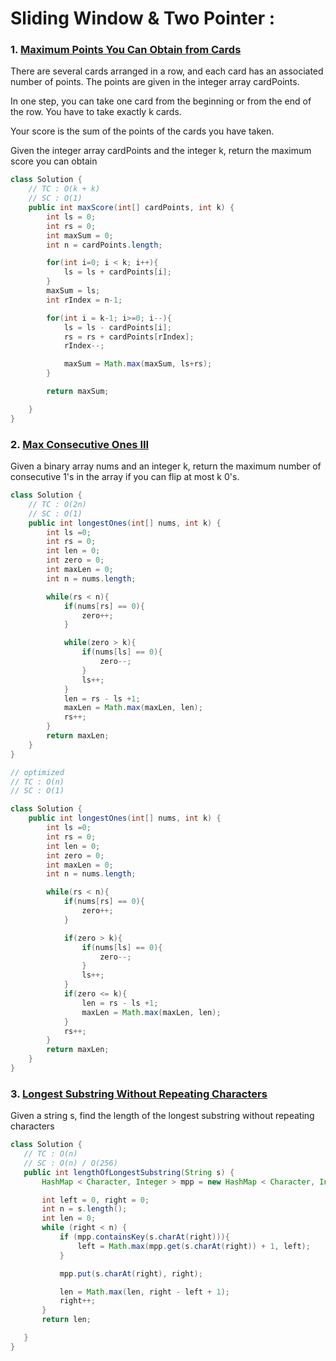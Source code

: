 # Sliding Window & Two Pointer :

### 1. [Maximum Points You Can Obtain from Cards](https://leetcode.com/problems/maximum-points-you-can-obtain-from-cards/description/)

There are several cards arranged in a row, and each card has an associated number of points. The points are given in the integer array cardPoints.

In one step, you can take one card from the beginning or from the end of the row. You have to take exactly k cards.

Your score is the sum of the points of the cards you have taken.

Given the integer array cardPoints and the integer k, return the maximum score you can obtain

```java
class Solution {
    // TC : O(k + k)
    // SC : O(1)
    public int maxScore(int[] cardPoints, int k) {
        int ls = 0;
        int rs = 0;
        int maxSum = 0;
        int n = cardPoints.length;

        for(int i=0; i < k; i++){
            ls = ls + cardPoints[i];
        }
        maxSum = ls;
        int rIndex = n-1;

        for(int i = k-1; i>=0; i--){
            ls = ls - cardPoints[i];
            rs = rs + cardPoints[rIndex];
            rIndex--;

            maxSum = Math.max(maxSum, ls+rs);
        }

        return maxSum;

    }
}
```

### 2. [Max Consecutive Ones III](https://leetcode.com/problems/max-consecutive-ones-iii/description/)

Given a binary array nums and an integer k, return the maximum number of consecutive 1's in the array if you can flip at most k 0's.

```java
class Solution {
    // TC : O(2n)
    // SC : O(1)
    public int longestOnes(int[] nums, int k) {
        int ls =0;
        int rs = 0;
        int len = 0;
        int zero = 0;
        int maxLen = 0;
        int n = nums.length;

        while(rs < n){
            if(nums[rs] == 0){
                zero++;
            }

            while(zero > k){
                if(nums[ls] == 0){
                    zero--;
                }
                ls++;
            }
            len = rs - ls +1;
            maxLen = Math.max(maxLen, len);
            rs++;
        }
        return maxLen;
    }
}
```

```java
// optimized
// TC : O(n)
// SC : O(1)

class Solution {
    public int longestOnes(int[] nums, int k) {
        int ls =0;
        int rs = 0;
        int len = 0;
        int zero = 0;
        int maxLen = 0;
        int n = nums.length;

        while(rs < n){
            if(nums[rs] == 0){
                zero++;
            }

            if(zero > k){
                if(nums[ls] == 0){
                    zero--;
                }
                ls++;
            }
            if(zero <= k){
                len = rs - ls +1;
                maxLen = Math.max(maxLen, len);
            }
            rs++;
        }
        return maxLen;
    }
}
```

### 3. [Longest Substring Without Repeating Characters](https://leetcode.com/problems/longest-substring-without-repeating-characters/)

Given a string s, find the length of the longest
substring
without repeating characters

```java
class Solution {
   // TC : O(n)
   // SC : O(n) / O(256)
   public int lengthOfLongestSubstring(String s) {
       HashMap < Character, Integer > mpp = new HashMap < Character, Integer > ();

       int left = 0, right = 0;
       int n = s.length();
       int len = 0;
       while (right < n) {
           if (mpp.containsKey(s.charAt(right))){
               left = Math.max(mpp.get(s.charAt(right)) + 1, left);
           }

           mpp.put(s.charAt(right), right);

           len = Math.max(len, right - left + 1);
           right++;
       }
       return len;

   }
}
```
